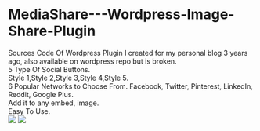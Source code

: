 # MediaShare---Wordpress-Image-Share-Plugin
Sources Code Of Wordpress Plugin I created for my personal blog 3 years ago, also available on wordpress repo but is broken.<br>
5 Type Of Social Buttons.<Br>
Style 1,Style 2,Style 3,Style 4,Style 5.<br>
6 Popular Networks to Choose From. Facebook, Twitter, Pinterest, LinkedIn, Reddit, Google Plus.<br>
Add it to any embed, image.<br>
Easy To Use.<br>
<img src="https://www.inspire2rise.com/wp-content/uploads/2014/11/Boost-your-social-traffic-Mediashares-plugin-giveaway-2.png"/>
<img src="https://www.inspire2rise.com/wp-content/uploads/2014/11/Boost-your-social-traffic-Mediashares-plugin-giveaway-3.jpg"/>
